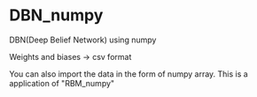 # DBN_numpy

DBN(Deep Belief Network) using numpy

Weights and biases -> csv format



You can also import the data in the form of numpy array.
This is a application of "RBM_numpy"
